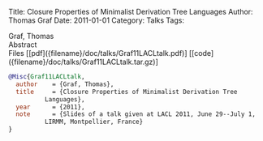 Title: Closure Properties of Minimalist Derivation Tree Languages
Author: Thomas Graf
Date: 2011-01-01
Category: Talks
Tags: 

<div markdown class="authors">
Graf, Thomas
</div>

<div markdown class="abstract">
<span id="abstract-title">Abstract</span>

</div>

<div markdown class="files">
<span id="files-title">Files</span>
[[pdf]({filename}/doc/talks/Graf11LACLtalk.pdf)]
[[code]({filename}/doc/talks/Graf11LACLtalk.tar.gz)]
</div>

~~~bibtex
@Misc{Graf11LACLtalk,
  author	= {Graf, Thomas},
  title		= {Closure Properties of Minimalist Derivation Tree
		  Languages},
  year		= {2011},
  note		= {Slides of a talk given at LACL 2011, June 29--July 1,
		  LIRMM, Montpellier, France}
}
~~~

